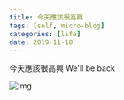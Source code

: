 ```yaml
---
title: 今天應該很高興
tags: [self, micro-blog]
categories: [life]
date: 2019-11-10
---
```


今天應該很高興
We'll be back

![img](hello-singapore.jpg)
